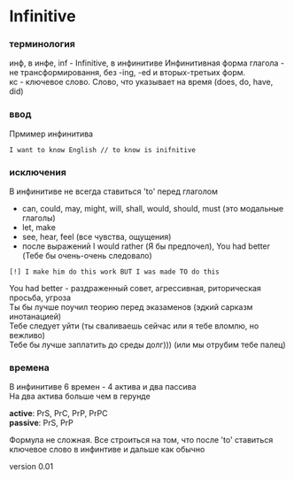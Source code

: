 # Infinitive 

### терминология
инф, в инфе, inf - Infinitive, в инфинитиве 
Инфинитивная форма глагола - не трансформировання, без -ing, -ed и вторых-третьих форм. \
кс - ключевое слово. Слово, что указывает на время (does, do, have, did)

### ввод 
Прмимер инфинитива
```
I want to know English // to know is inifnitive
```
### исключения 
В инфинитиве не всегда ставиться 'to' перед глаголом 
- can, could, may, might, will, shall, would, should, must (это модальные глаголы)
- let, make 
- see, hear, feel (все чувства, ощущения)
- после выражений I would rather (Я бы предпочел), You had better (Тебе бы очень-очень следовало)

```
[!] I make him do this work BUT I was made TO do this
```


You had better - раздраженный совет, агрессивная, риторическая просьба, угроза \
Ты бы лучше поучил теорию перед эказаменов (эдкий сарказм инотанацией) \
Тебе следует уйти (ты сваливаешь сейчас или я тебе вломлю, но вежливо) \
Тебе бы лучше заплатить до среды долг))) (или мы отрубим тебе палец)

### времена 
В инфинитиве 6 времен - 4 актива и два пассива \
На два актива больше чем в герунде 

**active**: PrS, PrC, PrP, PrPC \
**passive**: PrS, PrP

Формула не сложная. Все строиться на том, что после 'to' ставиться ключевое слово в инфинтиве и дальше как обычно

version 0.01 
